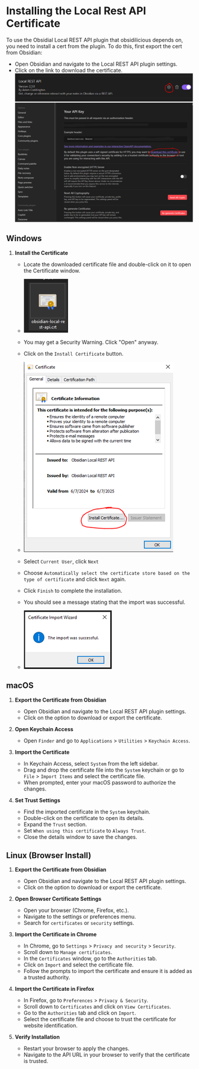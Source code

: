 # Installing the Local Rest API Certificate

To use the Obsidial Local REST API plugin that obsidilicious depends on, you need to install a
cert from the plugin. To do this, first export the cert from Obsidian:

- Open Obsidian and navigate to the Local REST API plugin settings.
- Click on the link to download the certificate.
   ![Access REST API plugin options](screenshots/access-rest-api-options-screenshot.png)
   ![Download Certificate](screenshots/download-cert.png)

## Windows

1. **Install the Certificate**
   - Locate the downloaded certificate file and double-click on it to open the Certificate window.

   - ![Cert File](screenshots/cert-file.png)
   - You may get a Security Warning. Click "Open" anyway.
   - Click on the `Install Certificate` button.
   - ![Install Certificate](screenshots/win-install-cert.png)
   - Select `Current User`, click `Next`
   - Choose `Automatically select the certificate store based on the type of certificate`
     and click `Next` again.
   - Click `Finish` to complete the installation.
   - You should see a message stating that the import was successful.
   - ![Import Successful](screenshots/win-cert-success.png)

## macOS

1. **Export the Certificate from Obsidian**
   - Open Obsidian and navigate to the Local REST API plugin settings.
   - Click on the option to download or export the certificate.

2. **Open Keychain Access**
   - Open `Finder` and go to `Applications` > `Utilities` > `Keychain Access`.

3. **Import the Certificate**
   - In Keychain Access, select `System` from the left sidebar.
   - Drag and drop the certificate file into the `System` keychain or go to `File` > `Import Items` and select the certificate file.
   - When prompted, enter your macOS password to authorize the changes.

4. **Set Trust Settings**
   - Find the imported certificate in the `System` keychain.
   - Double-click on the certificate to open its details.
   - Expand the `Trust` section.
   - Set `When using this certificate` to `Always Trust`.
   - Close the details window to save the changes.

## Linux (Browser Install)

1. **Export the Certificate from Obsidian**
   - Open Obsidian and navigate to the Local REST API plugin settings.
   - Click on the option to download or export the certificate.

2. **Open Browser Certificate Settings**
   - Open your browser (Chrome, Firefox, etc.).
   - Navigate to the settings or preferences menu.
   - Search for `certificates` or `security` settings.

3. **Import the Certificate in Chrome**
   - In Chrome, go to `Settings` > `Privacy and security` > `Security`.
   - Scroll down to `Manage certificates`.
   - In the `Certificates` window, go to the `Authorities` tab.
   - Click on `Import` and select the certificate file.
   - Follow the prompts to import the certificate and ensure it is added as a trusted authority.

4. **Import the Certificate in Firefox**
   - In Firefox, go to `Preferences` > `Privacy & Security`.
   - Scroll down to `Certificates` and click on `View Certificates`.
   - Go to the `Authorities` tab and click on `Import`.
   - Select the certificate file and choose to trust the certificate for website identification.

5. **Verify Installation**
   - Restart your browser to apply the changes.
   - Navigate to the API URL in your browser to verify that the certificate is trusted.